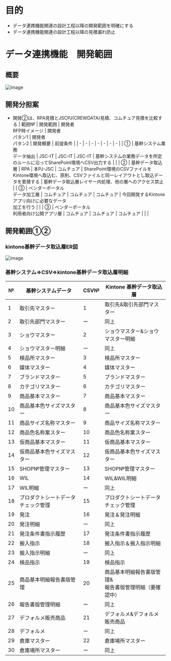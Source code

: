 
# 目的

- データ連携機能関連の設計工程以降の開発範囲を明確にする
- データ連携機能関連の設計工程以降の見積漏れ防止

# データ連携機能　開発範囲
## 概要
![image](https://github.com/ShopChannelIT/Vendor-Potal-Systme/assets/88366591/f4c151fe-6af8-43e7-841e-f82af3fc65a1)

## 開発分担案
- 開発②は、RPA見積とJSCPJ(CREWDATA)見積、コムチュア見積を比較する
| 範囲№ | 開発範囲 | 開発者<br>RFP時イメージ | 開発者<br>パタン1 | 開発者<br>パタン2 | 開発概要 | 前提条件 |
| - | - | - | - | - | - | - |
| ① | 基幹システム業務<br>データ抽出 | JSC-IT | JSC-IT | JSC-IT | 基幹システムの業務データを所定のルールに沿ってSharePoint環境へCSV出力する |  |
| ② | 基幹データ取込層 | RPA | 本PJ-JSC | コムチュア | SharePoint環境のCSVファイルをKintone環境へ取込む、原則、CSVファイルと同一レイアウトとし取込データを累積する | 基幹データ取込層レイヤー内処理、他の層へのアクセス禁止 |
| ③ | ベンダーポータル<br>データ加工層 | コムチュア | コムチュア | コムチュア | 今回開発するKintoneアプリ向けに必要なデータ<br>加工を行う |  |
| ③ | ベンダーポータル<br>利用者向け公開アプリ層 | コムチュア | コムチュア | コムチュア |  |  |
## 開発範囲①②
### kintone基幹データ取込層ER図
![image](https://github.com/ShopChannelIT/Vendor-Potal-Systme/assets/88366591/2a6aca1e-2c19-42b4-b254-b521e12a1423)

### 基幹システム⇒CSV⇒kintone基幹データ取込層明細
| № | 基幹システムデータ | CSV№ | Kintone  基幹データ取込層 |
| - | - | - | - |
| 1 | 取引先マスター | 1 | 取引先&取引先部門マスター |
| 2 | 取引先部門マスター | ー | 同上 |
| 3 | ショウマスター | 2 | ショウマスター&ショウマスター明細 |
| 4 | ショウマスター明細 | ー | 同上 |
| 5 | 検品所マスター | 3 | 検品所マスター |
| 6 | 媒体マスター | 4 | 媒体マスター |
| 7 | ブランドマスター | 5 | ブランドマスター |
| 8 | カテゴリマスター | 6 | カテゴリマスター |
| 9 | 商品基本マスター | 7 | 商品基本マスター |
| 10 | 商品基本色サイズマスター | 8 | 商品基本色サイズマスター |
| 11 | 商品サイズ名称マスター | 9 | 商品サイズ名称マスター |
| 12 | 商品色名称案スター | 10 | 商品色名称案スター |
| 13 | 仮商品基本マスター | 11 | 仮商品基本マスター |
| 14 | 仮商品基本色サイズマスター | 12 | 仮商品基本色サイズマスター |
| 15 | SHOP№管理マスター | 13 | SHOP№管理マスター |
| 16 | WIL | 14 | WIL&WIL明細 |
| 17 | WIL明細 | ー | 同上 |
| 18 | プロダクトシートデータチェック管理 | 15 | プロダクトシートデータチェック管理 |
| 19 | 発注 | 16 | 発注＆発注明細 |
| 20 | 発注明細 | ー | 同上 |
| 21 | 発注条件書指示履歴 | 17 | 発注条件書指示履歴 |
| 22 | 搬入指示 | 18 | 搬入指示＆搬入指示明細 |
| 23 | 搬入指示明細 | ー | 同上 |
| 24 | 検品指示 | 19 | 検品指示 |
| 25 | 商品基本明細報告書版管理 | 20 | 商品基本明細報告書版管理&<br>報告書版管理明細（要確認中） |
| 26 | 報告書版管理明細 | ー | 同上 |
| 27 | デフォルメ販売商品 | 21 | デフォルメ&デフォルメ販売商品 |
| 28 | デフォルメ | ー | 同上 |
| 29 | 倉庫マスター | 22 | 倉庫場所マスター |
| 30 | 倉庫場所マスター | ー | 同上 |
